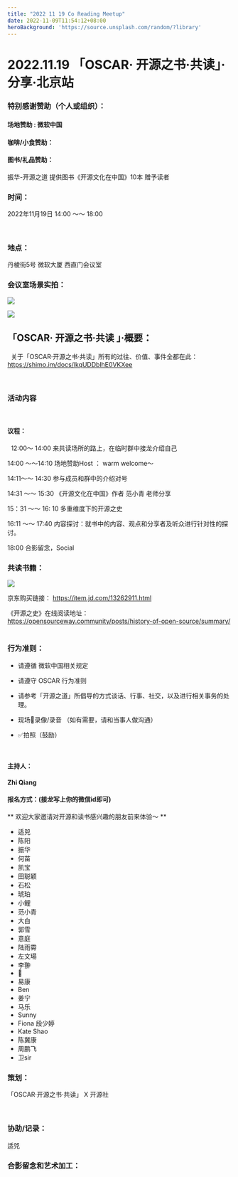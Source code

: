 ```yaml
---
title: "2022 11 19 Co Reading Meetup"
date: 2022-11-09T11:54:12+08:00
heroBackground: 'https://source.unsplash.com/random/?library'
---
```


# 2022.11.19 「OSCAR· 开源之书·共读」·分享·北京站

### 特别感谢赞助（个人或组织）：

#### 场地赞助 :      微软中国

####  咖啡/小食赞助：

#### 图书/礼品赞助：

  振华-开源之道 提供图书《开源文化在中国》10本 赠予读者
  
### 时间：


 2022年11月19日    14:00 ～～ 18:00 

 
### 地点：

丹棱街5号 微软大厦 西直门会议室


### 会议室场景实拍：

![](/images/2022-11/microsoft-china-conference-room-1.png)


![](/images/2022-11/microsoft-china-conference-room-2.png)

## 「OSCAR· 开源之书·共读 」·概要：
 
关于「OSCAR·开源之书·共读」所有的过往、价值、事件全都在此：
 
https://shimo.im/docs/lkqUDDblhE0VKXee


 
### 活动内容
 
#### 议程：
 
12:00～ 14:00  来共读场所的路上，在临时群中接龙介绍自己

14:00 ～～14:10   场地赞助Host  ： warm welcome～ 

14:11～～ 14:30  参与成员和群中的介绍对号

14:31 ～～ 15:30 《开源文化在中国》作者 范小青 老师分享

15：31 ～～ 16: 10 多重维度下的开源之史

16:11 ～～ 17:40   内容探讨：就书中的内容、观点和分享者及听众进行针对性的探讨。

18:00 合影留念，Social

### 共读书籍：

![](/images/2022-11/open-source-culture-in-china.png)

京东购买链接： https://item.jd.com/13262911.html

《开源之史》在线阅读地址：
https://opensourceway.community/posts/history-of-open-source/summary/
 
### 行为准则：

* 请遵循 微软中国相关规定

* 请遵守 OSCAR 行为准则

* 请参考「开源之道」所倡导的方式谈话、行事、社交，以及进行相关事务的处理。

* 现场🚫录像/录音 （如有需要，请和当事人做沟通）

*  ✅拍照（鼓励）

 
#### 主持人：

**Zhi Qiang**

#### 报名方式：(接龙写上你的微信id即可)

** 欢迎大家邀请对开源和读书感兴趣的朋友前来体验～ ** 

* 适兕
* 陈阳
* 振华
* 何苗
* 凯宝
* 田聪颖
* 石松
* 琥珀
* 小鲤
* 范小青
* 大白
* 郭雪
* 意庭
* 陆雨霄
* 左文瑒
* 李翀
* 🐯
* 易康
* Ben
* 姜宁
* 马乐
* Sunny
* Fiona 段少婷
* Kate Shao
* 陈冀康
* 周鹏飞
* 卫sir



### 策划：


「OSCAR·开源之书·共读」 X 开源社

 
### 协助/记录：

适兕

### 合影留念和艺术加工：
